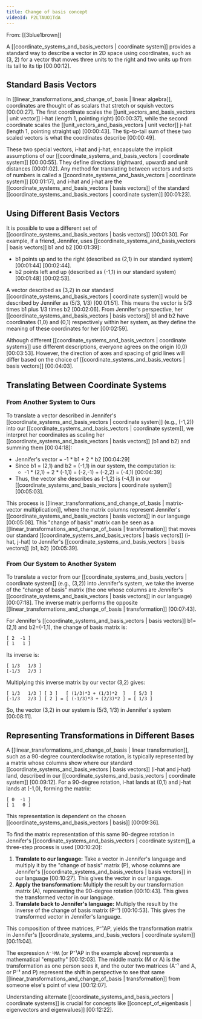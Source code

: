 ```yaml
---
title: Change of basis concept
videoId: P2LTAUO1TdA
---
```


From: [[3blue1brown]] <br/> 

A [[coordinate_systems_and_basis_vectors | coordinate system]] provides a standard way to describe a vector in 2D space using coordinates, such as (3, 2) for a vector that moves three units to the right and two units up from its tail to its tip <a class="yt-timestamp" data-t="00:00:12">[00:00:12]</a>.

## Standard Basis Vectors

In [[linear_transformations_and_change_of_basis | linear algebra]], coordinates are thought of as scalars that stretch or squish vectors <a class="yt-timestamp" data-t="00:00:27">[00:00:27]</a>. The first coordinate scales the [[unit_vectors_and_basis_vectors | unit vector]] i-hat (length 1, pointing right) <a class="yt-timestamp" data-t="00:00:37">[00:00:37]</a>, while the second coordinate scales the [[unit_vectors_and_basis_vectors | unit vector]] j-hat (length 1, pointing straight up) <a class="yt-timestamp" data-t="00:00:43">[00:00:43]</a>. The tip-to-tail sum of these two scaled vectors is what the coordinates describe <a class="yt-timestamp" data-t="00:00:49">[00:00:49]</a>.

These two special vectors, i-hat and j-hat, encapsulate the implicit assumptions of our [[coordinate_systems_and_basis_vectors | coordinate system]] <a class="yt-timestamp" data-t="00:00:55">[00:00:55]</a>. They define directions (rightward, upward) and unit distances <a class="yt-timestamp" data-t="00:01:02">[00:01:02]</a>. Any method for translating between vectors and sets of numbers is called a [[coordinate_systems_and_basis_vectors | coordinate system]] <a class="yt-timestamp" data-t="00:01:17">[00:01:17]</a>, and i-hat and j-hat are the [[coordinate_systems_and_basis_vectors | basis vectors]] of the standard [[coordinate_systems_and_basis_vectors | coordinate system]] <a class="yt-timestamp" data-t="00:01:23">[00:01:23]</a>.

## Using Different Basis Vectors

It is possible to use a different set of [[coordinate_systems_and_basis_vectors | basis vectors]] <a class="yt-timestamp" data-t="00:01:30">[00:01:30]</a>. For example, if a friend, Jennifer, uses [[coordinate_systems_and_basis_vectors | basis vectors]] b1 and b2 <a class="yt-timestamp" data-t="00:01:39">[00:01:39]</a>:
*   b1 points up and to the right (described as (2,1) in our standard system) <a class="yt-timestamp" data-t="00:01:44">[00:01:44]</a> <a class="yt-timestamp" data-t="00:02:44">[00:02:44]</a>.
*   b2 points left and up (described as (-1,1) in our standard system) <a class="yt-timestamp" data-t="00:01:48">[00:01:48]</a> <a class="yt-timestamp" data-t="00:02:53">[00:02:53]</a>.

A vector described as (3,2) in our standard [[coordinate_systems_and_basis_vectors | coordinate system]] would be described by Jennifer as (5/3, 1/3) <a class="yt-timestamp" data-t="00:01:51">[00:01:51]</a>. This means the vector is 5/3 times b1 plus 1/3 times b2 <a class="yt-timestamp" data-t="00:02:06">[00:02:06]</a>. From Jennifer's perspective, her [[coordinate_systems_and_basis_vectors | basis vectors]] b1 and b2 have coordinates (1,0) and (0,1) respectively within her system, as they define the meaning of these coordinates for her <a class="yt-timestamp" data-t="00:02:59">[00:02:59]</a>.

Although different [[coordinate_systems_and_basis_vectors | coordinate systems]] use different descriptions, everyone agrees on the origin (0,0) <a class="yt-timestamp" data-t="00:03:53">[00:03:53]</a>. However, the direction of axes and spacing of grid lines will differ based on the choice of [[coordinate_systems_and_basis_vectors | basis vectors]] <a class="yt-timestamp" data-t="00:04:03">[00:04:03]</a>.

## Translating Between Coordinate Systems

### From Another System to Ours

To translate a vector described in Jennifer's [[coordinate_systems_and_basis_vectors | coordinate system]] (e.g., (-1,2)) into our [[coordinate_systems_and_basis_vectors | coordinate system]], we interpret her coordinates as scaling her [[coordinate_systems_and_basis_vectors | basis vectors]] (b1 and b2) and summing them <a class="yt-timestamp" data-t="00:04:18">[00:04:18]</a>:
*   Jennifer's vector = -1 * b1 + 2 * b2 <a class="yt-timestamp" data-t="00:04:29">[00:04:29]</a>
*   Since b1 = (2,1) and b2 = (-1,1) in our system, the computation is:
    *   -1 * (2,1) + 2 * (-1,1) = (-2,-1) + (-2,2) = (-4,1) <a class="yt-timestamp" data-t="00:04:39">[00:04:39]</a>
*   Thus, the vector she describes as (-1,2) is (-4,1) in our [[coordinate_systems_and_basis_vectors | coordinate system]] <a class="yt-timestamp" data-t="00:05:03">[00:05:03]</a>.

This process is [[linear_transformations_and_change_of_basis | matrix-vector multiplication]], where the matrix columns represent Jennifer's [[coordinate_systems_and_basis_vectors | basis vectors]] in our language <a class="yt-timestamp" data-t="00:05:08">[00:05:08]</a>. This "change of basis" matrix can be seen as a [[linear_transformations_and_change_of_basis | transformation]] that moves our standard [[coordinate_systems_and_basis_vectors | basis vectors]] (i-hat, j-hat) to Jennifer's [[coordinate_systems_and_basis_vectors | basis vectors]] (b1, b2) <a class="yt-timestamp" data-t="00:05:39">[00:05:39]</a>.

### From Our System to Another System

To translate a vector from our [[coordinate_systems_and_basis_vectors | coordinate system]] (e.g., (3,2)) into Jennifer's system, we take the inverse of the "change of basis" matrix (the one whose columns are Jennifer's [[coordinate_systems_and_basis_vectors | basis vectors]] in our language) <a class="yt-timestamp" data-t="00:07:18">[00:07:18]</a>. The inverse matrix performs the opposite [[linear_transformations_and_change_of_basis | transformation]] <a class="yt-timestamp" data-t="00:07:43">[00:07:43]</a>.

For Jennifer's [[coordinate_systems_and_basis_vectors | basis vectors]] b1=(2,1) and b2=(-1,1), the change of basis matrix is:
```
[ 2  -1 ]
[ 1   1 ]
```
Its inverse is:
```
[ 1/3   1/3 ]
[-1/3   2/3 ]
```
Multiplying this inverse matrix by our vector (3,2) gives:
```
[ 1/3   1/3 ] [ 3 ]   [ (1/3)*3 + (1/3)*2  ]   [ 5/3 ]
[-1/3   2/3 ] [ 2 ] = [ (-1/3)*3 + (2/3)*2 ] = [ 1/3 ]
```
So, the vector (3,2) in our system is (5/3, 1/3) in Jennifer's system <a class="yt-timestamp" data-t="00:08:11">[00:08:11]</a>.

## Representing Transformations in Different Bases

A [[linear_transformations_and_change_of_basis | linear transformation]], such as a 90-degree counterclockwise rotation, is typically represented by a matrix whose columns show where our standard [[coordinate_systems_and_basis_vectors | basis vectors]] (i-hat and j-hat) land, described in our [[coordinate_systems_and_basis_vectors | coordinate system]] <a class="yt-timestamp" data-t="00:09:12">[00:09:12]</a>. For a 90-degree rotation, i-hat lands at (0,1) and j-hat lands at (-1,0), forming the matrix:
```
[ 0  -1 ]
[ 1   0 ]
```
This representation is dependent on the chosen [[coordinate_systems_and_basis_vectors | basis]] <a class="yt-timestamp" data-t="00:09:36">[00:09:36]</a>.

To find the matrix representation of this same 90-degree rotation in Jennifer's [[coordinate_systems_and_basis_vectors | coordinate system]], a three-step process is used <a class="yt-timestamp" data-t="00:10:20">[00:10:20]</a>:
1.  **Translate to our language:** Take a vector in Jennifer's language and multiply it by the "change of basis" matrix (P), whose columns are Jennifer's [[coordinate_systems_and_basis_vectors | basis vectors]] in our language <a class="yt-timestamp" data-t="00:10:27">[00:10:27]</a>. This gives the vector in our language.
2.  **Apply the transformation:** Multiply the result by our transformation matrix (A), representing the 90-degree rotation <a class="yt-timestamp" data-t="00:10:43">[00:10:43]</a>. This gives the transformed vector in our language.
3.  **Translate back to Jennifer's language:** Multiply the result by the inverse of the change of basis matrix (P⁻¹) <a class="yt-timestamp" data-t="00:10:53">[00:10:53]</a>. This gives the transformed vector in Jennifer's language.

This composition of three matrices, P⁻¹AP, yields the transformation matrix in Jennifer's [[coordinate_systems_and_basis_vectors | coordinate system]] <a class="yt-timestamp" data-t="00:11:04">[00:11:04]</a>.

The expression `A⁻¹MA` (or P⁻¹AP in the example above) represents a mathematical "empathy" <a class="yt-timestamp" data-t="00:12:03">[00:12:03]</a>. The middle matrix (M or A) is the transformation as one person sees it, and the outer two matrices (A⁻¹ and A, or P⁻¹ and P) represent the shift in perspective to see that same [[linear_transformations_and_change_of_basis | transformation]] from someone else's point of view <a class="yt-timestamp" data-t="00:12:07">[00:12:07]</a>.

Understanding alternate [[coordinate_systems_and_basis_vectors | coordinate systems]] is crucial for concepts like [[concept_of_eigenbasis | eigenvectors and eigenvalues]] <a class="yt-timestamp" data-t="00:12:22">[00:12:22]</a>.